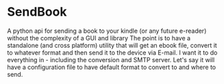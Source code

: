 SendBook
========

A python api for sending a book to your kindle (or any future e-reader) without the complexity of a GUI and library
The point is to have a standalone (and cross platform) utility that will get an ebook file, convert it to whatever format and then
send it to the device via E-mail.
I want it to do everything in - including the conversion and SMTP server.
Let's say it will have a configuration file to have default format to convert to and where to send.